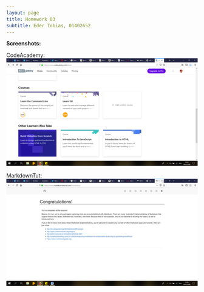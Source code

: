 ```yaml
---
layout: page
title: Homework 03 
subtitle: Eder Tobias, 01402652
---
```


**Screenshots:**

CodeAcademy:
![CodeAcademy](../img/GitCodeAc.png)

MarkdownTut:
![MarkdownTut](../img/Markdown.png)
